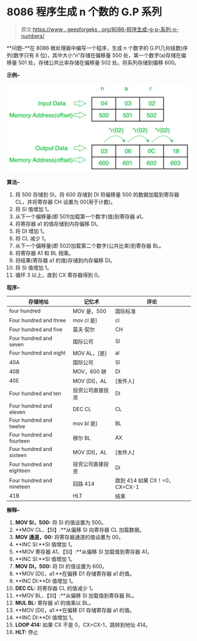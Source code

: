 # 8086 程序生成 n 个数的 G.P 系列

> 原文:[https://www . geesforgeks . org/8086-程序生成-g-p-系列-n-numbers/](https://www.geeksforgeeks.org/8086-program-to-generate-g-p-series-of-n-numbers/)

**问题–**在 8086 微处理器中编写一个程序，生成 n 个数字的 G.P(几何级数)序列(数字只有 8 位)，其中大小“n”存储在偏移量 500 处，第一个数字(a)存储在偏移量 501 处，存储公共比率存储在偏移量 502 处。将系列存储到偏移 600。

**示例–**

![](img/df6b218080046c7d9a902aaa1037bbfa.png)

**算法–**

1.  将 500 存储到 SI，将 600 存储到 DI 将偏移量 500 的数据加载到寄存器 CL，并将寄存器 CH 设置为 00(用于计数)。
2.  将 SI 值增加 1。
3.  从下一个偏移量(即 501)加载第一个数字(值)到寄存器 a1。
4.  将寄存器 a1 的值存储到内存偏移 DI。
5.  将 DI 增加 1。
6.  将 CL 减少 1。
7.  从下一个偏移量(即 502)加载第二个数字(公共比率)到寄存器 BL。
8.  将寄存器 A1 和 BL 相乘。
9.  将结果(寄存器 a1 的值)存储到内存偏移 DI。
10.  将 SI 值增加 1。
11.  循环 3 以上，直到 CX 寄存器得到 0。

**程序–**

| 存储地址 | 记忆术 | 评论 |
| --- | --- | --- |
| four hundred | MOV 是，500 | 国际标准 |
| Four hundred and three | mov cl 是] | cl |
| Four hundred and five | 莫夫·契尔 | CH |
| Four hundred and seven | 国际公司 | SI |
| Four hundred and eight | MOV AL，[是] | al |
| 40A | 国际公司 | SI |
| 40B | MOV，600 磅 | DI |
| 40E | MOV [DI]，AL | [发件人] |
| Four hundred and ten | 投资公司直接投资 | DI |
| Four hundred and eleven | DEC CL | CL |
| Four hundred and twelve | mov bl 是] | BL |
| Four hundred and fourteen | 穆尔 BL | AX |
| Four hundred and sixteen | MOV [DI]，AL | [发件人] |
| Four hundred and eighteen | 投资公司直接投资 | DI |
| Four hundred and nineteen | 回路 414 | 跳到 414 如果 CX！=0，CX=CX-1 |
| 41B | HLT | 结束 |

**解释–**

1.  **MOV SI，500:** 将 SI 的值设置为 500。
2.  **MOV CL、【SI】:**从偏移 SI 向寄存器 CL 加载数据。
3.  **MOV 通道，00:** 将寄存器通道的值设置为 00。
4.  **INC SI:**SI 值增加 1。
5.  **MOV 寄存器 A1、【SI】:**从偏移 SI 加载值到寄存器 A1。
6.  **INC SI:**SI 值增加 1。
7.  **MOV DI，500:** 将 DI 的值设置为 600。
8.  **MOV [DI]，a1:**在偏移 D1 存储寄存器 a1 的值。
9.  **INC DI:**DI 值增加 1。
10.  **DEC CL:** 将寄存器 CL 的值减少 1。
11.  **MOV BL、【SI】:**从偏移 SI 加载值到寄存器 BL。
12.  **MUL BL:** 寄存器 a1 的值乘以 BL。
13.  **MOV [DI]，a1:**在偏移 D1 存储寄存器 a1 的值。
14.  **INC DI:**DI 值增加 1。
15.  **LOOP 414:** 如果 CX 不是 0，CX=CX-1，跳转到地址 414。
16.  **HLT:** 停止